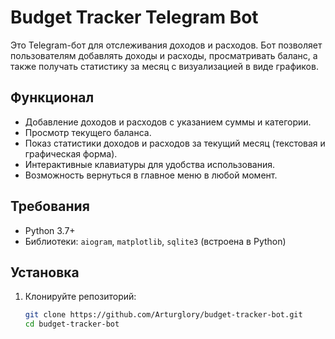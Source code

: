 # Budget Tracker Telegram Bot

Это Telegram-бот для отслеживания доходов и расходов. Бот позволяет пользователям добавлять доходы и расходы, просматривать баланс, а также получать статистику за месяц с визуализацией в виде графиков.

## Функционал
- Добавление доходов и расходов с указанием суммы и категории.
- Просмотр текущего баланса.
- Показ статистики доходов и расходов за текущий месяц (текстовая и графическая форма).
- Интерактивные клавиатуры для удобства использования.
- Возможность вернуться в главное меню в любой момент.

## Требования
- Python 3.7+
- Библиотеки: `aiogram`, `matplotlib`, `sqlite3` (встроена в Python)

## Установка
1. Клонируйте репозиторий:
   ```bash
   git clone https://github.com/Arturglory/budget-tracker-bot.git
   cd budget-tracker-bot
